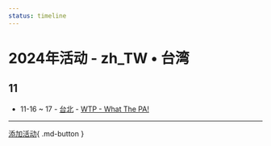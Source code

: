 ```yaml
---
status: timeline
---
```


# 2024年活动 - zh_TW • 台湾

## 11

- 11-16 ~ 17 - [台北](Taipei.md) - [WTP - What The PA!](what-the-pa.md)


---

[添加活动](https://github.com/swingdance/events/issues/new?assignees=&labels=add+event&projects=&template=02-add_entity.yml&title=Add%20Event%3A%20zh_TW%20%E2%80%A2%20%3CName%3E&region=zh_TW&province=&city=&org_id=){ .md-button }
